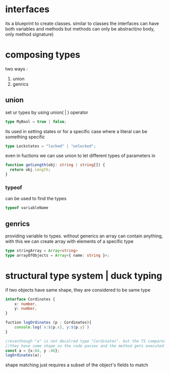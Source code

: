 # interfaces

its a blueprint to create classes. similar to classes the interfaces can have both variables and methods
but methods can only be abstract(no body, only method signature)


# composing types
two ways :
1. union
2. genrics

## union
set ur types by using union( | ) operator

``` typescript
type MyBool = true | false;
```

its used in setting states or for a specific case where a literal can be something specific

``` typescript
type Lockstates = "locked" | "unlocked";
```

even in fuctions we can use union to let different types of parameters in

``` typescript
function getLength(obj: string | string[]) {
  return obj.length;
}
```

### typeof
can be used to find the types 

``` typescript
typeof variableName
```
## genrics

providing variable to types. without generics an array can contain anything, with this we can create array with elements of a specific type

``` typescript
type stringArray = Array<string>
type arrayOfObjects = Array<{ name: string }>;
```

# structural type system | duck typing
if two objects have same shape, they are considered to be same type

``` typescript
interface Cordinates {
    x: number,
    y: number,
}

fuction logOrdinates (p : Cordinates){
    console.log(`x:${p.x}, y:${p.y}`)
}

//eventhough "a" is not decalred type "Cordinates". but the TS compares it to Cordinates during type-check.
//they have same shape so the code passes and the method gets executed
const a = {x:84, y :46};
logOrdinates(a);
```
shape matching just requires a subset of the object's fields to match

